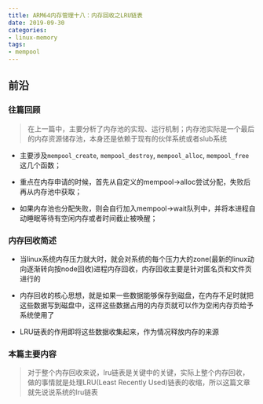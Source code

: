 ```yaml
---
title: ARM64内存管理十八：内存回收之LRU链表
date: 2019-09-30
categories:
- linux-memory
tags:
- mempool
---
```


## 前沿

### 往篇回顾

>在上一篇中，主要分析了内存池的实现、运行机制；内存池实际是一个最后的内存资源储存池，本身还是依赖于现有的伙伴系统或者slub系统

* 主要涉及`mempool_create`, `mempool_destroy`, `mempool_alloc`, `mempool_free`这几个函数；

* 重点在内存申请的时候，首先从自定义的mempool->alloc尝试分配，失败后再从内存池中获取；

* 如果内存池也分配失败，则会自行加入mempool->wait队列中，并将本进程自动睡眠等待有空闲内存或者时间截止被唤醒；


### 内存回收简述

* 当linux系统内存压力就大时，就会对系统的每个压力大的zone(最新的linux动向逐渐转向按node回收)进程内存回收，内存回收主要是针对匿名页和文件页进行的

* 内存回收的核心思想，就是如果一些数据能够保存到磁盘，在内存不足时就把这些数据写到磁盘中，这样这些数据占用的内存页就可以作为空闲内存页给予系统使用了

* LRU链表的作用即将这些数据收集起来，作为情况释放内存的来源


### 本篇主要内容

>对于整个内存回收来说，lru链表是关键中的关键，实际上整个内存回收，做的事情就是处理LRU(Least Recently Used)链表的收缩，所以这篇文章就先说说系统的lru链表
